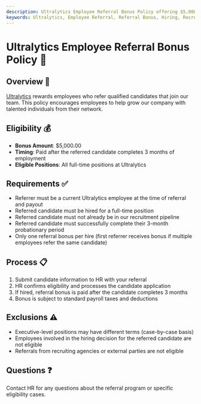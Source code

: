 ```yaml
---
description: Ultralytics Employee Referral Bonus Policy offering $5,000 for successful referrals who complete 3 months of employment.
keywords: Ultralytics, Employee Referral, Referral Bonus, Hiring, Recruitment, Employee Benefits
---
```


# Ultralytics Employee Referral Bonus Policy 🤝

## Overview 📌

[Ultralytics](https://www.ultralytics.com/) rewards employees who refer qualified candidates that join our team. This policy encourages employees to help grow our company with talented individuals from their network.

## Eligibility 💰

- **Bonus Amount**: $5,000.00
- **Timing**: Paid after the referred candidate completes 3 months of employment
- **Eligible Positions**: All full-time positions at Ultralytics

## Requirements ✅

- Referrer must be a current Ultralytics employee at the time of referral and payout
- Referred candidate must be hired for a full-time position
- Referred candidate must not already be in our recruitment pipeline
- Referred candidate must successfully complete their 3-month probationary period
- Only one referral bonus per hire (first referrer receives bonus if multiple employees refer the same candidate)

## Process 📋

1. Submit candidate information to HR with your referral
2. HR confirms eligibility and processes the candidate application
3. If hired, referral bonus is paid after the candidate completes 3 months
4. Bonus is subject to standard payroll taxes and deductions

## Exclusions ⚠️

- Executive-level positions may have different terms (case-by-case basis)
- Employees involved in the hiring decision for the referred candidate are not eligible
- Referrals from recruiting agencies or external parties are not eligible

## Questions ❓

Contact HR for any questions about the referral program or specific eligibility cases.
